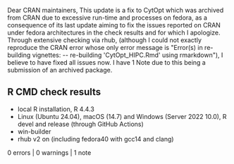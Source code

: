 Dear CRAN maintainers, 
This update is a fix to CytOpt which was archived from CRAN due to excessive 
run-time and processes on fedora, as a consequence of its last update aiming to 
fix the issues reported on CRAN under fedora architectures in the 
check results and for which I apologize. 
Through extensive checking via rhub, (although I could not exactly reproduce 
the CRAN error whose only error message is "Error(s) in re-building vignettes: 
-- re-building 'CytOpt_HIPC.Rmd' using rmarkdown"), I believe to have 
fixed all issues now.
I have 1 Note due to this being a submission of an archived package.

 
## R CMD check results

 * local R installation, R 4.4.3
 * Linux (Ubuntu 24.04), macOS (14.7) and Windows (Server 2022 10.0), R devel and release (through GitHub Actions)
 * win-builder
 * rhub v2 on (including fedora40 with gcc14 and clang)

0 errors | 0 warnings | 1 note

